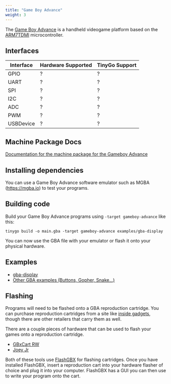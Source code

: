 ```yaml
---
title: "Game Boy Advance"
weight: 3
---
```


The [Game Boy Advance](https://en.wikipedia.org/wiki/Game_Boy_Advance) is a handheld videogame platform based on the [ARM7TDMI](http://infocenter.arm.com/help/topic/com.arm.doc.ddi0210c/DDI0210B.pdf) microcontroller.

## Interfaces

| Interface | Hardware Supported | TinyGo Support |
| --------- | ------------- | ----- |
| GPIO      | ?   | ?   |
| UART      | ?   | ?   |
| SPI       | ?   | ?   |
| I2C       | ?   | ?   |
| ADC       | ?   | ?   |
| PWM       | ?   | ?   |
| USBDevice | ?   | ?   |

## Machine Package Docs

[Documentation for the machine package for the Gameboy Advance](../machine/gameboy-advance)

## Installing dependencies

You can use a Game Boy Advance software emulator such as MGBA (https://mgba.io) to test your programs.


## Building code

Build your Game Boy Advance programs using `-target gameboy-advance` like this:

```shell
tinygo build -o main.gba -target gameboy-advance examples/gba-display
```

You can now use the GBA file with your emulator or flash it onto your physical hardware.

## Examples

* [gba-display](https://github.com/tinygo-org/tinygo/blob/release/src/examples/gba-display/gba-display.go)
* [Other GBA examples (Buttons, Gopher, Snake...)](https://github.com/tinygo-org/tinygba/tree/main/examples)

## Flashing

Programs will need to be flashed onto a GBA reproduction cartridge.
You can purchase reproduction cartridges from a site like [inside gadgets](https://shop.insidegadgets.com/?post_type=product&filter_flash-carts=gba), though there are other retailers that carry them as well.

There are a couple pieces of hardware that can be used to flash your games onto a reproduction cartridge.
* [GBxCart RW](https://www.gbxcart.com/)
* [Joey Jr](https://bennvenn.myshopify.com/collections/game-cart-to-pc-interface/products/usb-gb-c-cart-dumper-the-joey-jr)

Both of these tools use [FlashGBX](https://github.com/lesserkuma/FlashGBX/tree/4.2) for flashing cartridges.
Once you have installed FlashGBX, insert a reproduction cart into your hardware flasher of choice and plug it into your computer.
FlashGBX has a GUI you can then use to write your program onto the cart.
